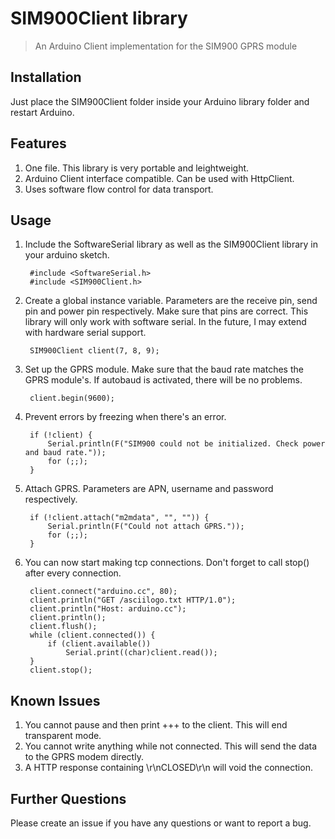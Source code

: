 # SIM900Client library

> An Arduino Client implementation for the SIM900 GPRS module

## Installation

Just place the SIM900Client folder inside your Arduino library folder and restart Arduino.

## Features

1. One file. This library is very portable and leightweight.
2. Arduino Client interface compatible. Can be used with HttpClient.
3. Uses software flow control for data transport.

## Usage

1. Include the SoftwareSerial library as well as the SIM900Client library in your arduino sketch.

        #include <SoftwareSerial.h>
        #include <SIM900Client.h>

2. Create a global instance variable. Parameters are the receive pin, send pin and power pin respectively. Make sure that pins are correct. This library will only work with software serial. In the future, I may extend with hardware serial support.

        SIM900Client client(7, 8, 9);

3. Set up the GPRS module. Make sure that the baud rate matches the GPRS module's. If autobaud is activated, there will be no problems.

        client.begin(9600);

4. Prevent errors by freezing when there's an error.

        if (!client) {
            Serial.println(F("SIM900 could not be initialized. Check power and baud rate."));
            for (;;);
        }

5. Attach GPRS. Parameters are APN, username and password respectively.

        if (!client.attach("m2mdata", "", "")) {
            Serial.println(F("Could not attach GPRS."));
            for (;;);
        }

6. You can now start making tcp connections. Don't forget to call stop() after every connection.

        client.connect("arduino.cc", 80);
        client.println("GET /asciilogo.txt HTTP/1.0");
        client.println("Host: arduino.cc");
        client.println();
        client.flush();
        while (client.connected()) {
            if (client.available())
                Serial.print((char)client.read());
        }
        client.stop();

## Known Issues

1. You cannot pause and then print +++ to the client. This will end transparent mode.
2. You cannot write anything while not connected. This will send the data to the GPRS modem directly.
3. A HTTP response containing \r\nCLOSED\r\n will void the connection.

## Further Questions

Please create an issue if you have any questions or want to report a bug.
